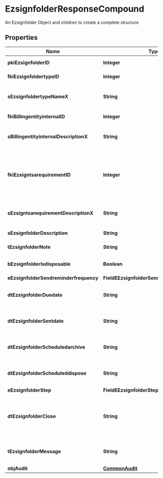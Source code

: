 

# EzsignfolderResponseCompound

An Ezsignfolder Object and children to create a complete structure

## Properties

| Name | Type | Description | Notes |
|------------ | ------------- | ------------- | -------------|
|**pkiEzsignfolderID** | **Integer** | The unique ID of the Ezsignfolder |  |
|**fkiEzsignfoldertypeID** | **Integer** | The unique ID of the Ezsignfoldertype. |  |
|**sEzsignfoldertypeNameX** | **String** | The name of the Ezsignfoldertype in the language of the requester |  |
|**fkiBillingentityinternalID** | **Integer** | The unique ID of the Billingentityinternal. |  |
|**sBillingentityinternalDescriptionX** | **String** | The description of the Billingentityinternal in the language of the requester |  |
|**fkiEzsigntsarequirementID** | **Integer** | The unique ID of the Ezsigntsarequirement.  Determine if a Time Stamping Authority should add a timestamp on each of the signature. Valid values:  |Value|Description| |-|-| |1|No. TSA Timestamping will requested. This will make all signatures a lot faster since no round-trip to the TSA server will be required. Timestamping will be made using eZsign server&#39;s time.| |2|Best effort. Timestamping from a Time Stamping Authority will be requested but is not mandatory. In the very improbable case it cannot be completed, the timestamping will be made using eZsign server&#39;s time. **Additional fee applies**| |3|Mandatory. Timestamping from a Time Stamping Authority will be requested and is mandatory. In the very improbable case it cannot be completed, the signature will fail and the user will be asked to retry. **Additional fee applies**| |  |
|**sEzsigntsarequirementDescriptionX** | **String** | The description of the Ezsigntsarequirement in the language of the requester |  |
|**sEzsignfolderDescription** | **String** | The description of the Ezsignfolder |  |
|**tEzsignfolderNote** | **String** | Note about the Ezsignfolder |  |
|**bEzsignfolderIsdisposable** | **Boolean** | If the Ezsigndocument can be disposed |  |
|**eEzsignfolderSendreminderfrequency** | **FieldEEzsignfolderSendreminderfrequency** |  |  |
|**dtEzsignfolderDuedate** | **String** | The maximum date and time at which the Ezsignfolder can be signed. |  [optional] |
|**dtEzsignfolderSentdate** | **String** | The date and time at which the Ezsign folder was sent the last time. |  [optional] |
|**dtEzsignfolderScheduledarchive** | **String** | The scheduled date and time at which the Ezsignfolder should be archived. |  [optional] |
|**dtEzsignfolderScheduleddispose** | **String** | The scheduled date at which the Ezsignfolder should be Disposed. |  [optional] |
|**eEzsignfolderStep** | **FieldEEzsignfolderStep** |  |  |
|**dtEzsignfolderClose** | **String** | The date and time at which the folder was closed. Either by applying the last signature or by completing it prematurely. |  [optional] |
|**tEzsignfolderMessage** | **String** | A custom text message that will be added to the email sent. |  |
|**objAudit** | [**CommonAudit**](CommonAudit.md) |  |  |



